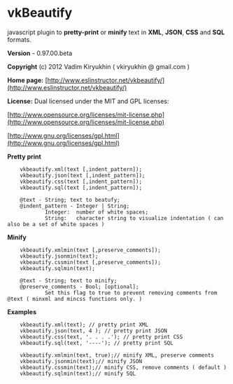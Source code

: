 # vkBeautify

javascript  plugin to **pretty-print** or **minify**
text in **XML**, **JSON**, **CSS** and **SQL** formats.

**Version** - 0.97.00.beta

**Copyright** (c) 2012 Vadim Kiryukhin ( vkiryukhin @ gmail.com )

**Home page:** [http://www.eslinstructor.net/vkbeautify/](http://www.eslinstructor.net/vkbeautify/) 

**License:** Dual licensed under
the MIT and GPL licenses:

[http://www.opensource.org/licenses/mit-license.php](http://www.opensource.org/licenses/mit-license.php)

[http://www.gnu.org/licenses/gpl.html](http://www.gnu.org/licenses/gpl.html)


   **Pretty print**

        vkbeautify.xml(text [,indent_pattern]);
        vkbeautify.json(text [,indent_pattern]);
        vkbeautify.css(text [,indent_pattern]);
        vkbeautify.sql(text [,indent_pattern]);

        @text - String; text to beatufy;
        @indent_pattern - Integer | String;
                Integer:  number of white spaces;
                String:   character string to visualize indentation ( can also be a set of white spaces )
  **Minify**

        vkbeautify.xmlmin(text [,preserve_comments]);
        vkbeautify.jsonmin(text);
        vkbeautify.cssmin(text [,preserve_comments]);
        vkbeautify.sqlmin(text);

        @text - String; text to minify;
        @preserve_comments - Bool; [optional];
                Set this flag to true to prevent removing comments from @text ( minxml and mincss functions only. )

   **Examples**
   
        vkbeautify.xml(text); // pretty print XML
        vkbeautify.json(text, 4 ); // pretty print JSON
        vkbeautify.css(text, '. . . .'); // pretty print CSS
        vkbeautify.sql(text, '----'); // pretty print SQL

        vkbeautify.xmlmin(text, true);// minify XML, preserve comments
        vkbeautify.jsonmin(text);// minify JSON
        vkbeautify.cssmin(text);// minify CSS, remove comments ( default )
        vkbeautify.sqlmin(text);// minify SQL

